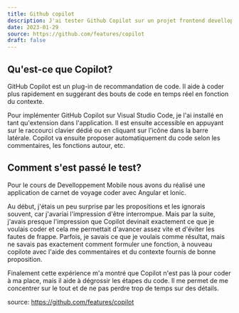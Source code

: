 ```yaml
---
title: Github copilot 
description: J'ai tester Github Copilot sur un projet frontend develloper avec Angular
date: 2023-01-29
source: https://github.com/features/copilot
draft: false
---
```

## Qu'est-ce que Copilot?
GitHub Copilot est un plug-in de recommandation de code. Il aide à coder plus rapidement en suggérant des bouts de code en temps réel en fonction du contexte. 

Pour implémenter GitHub Copilot sur Visual Studio Code, je l'ai installé en tant qu'extension dans l'application. Il est ensuite accessible en appuyant sur le raccourci clavier dédié ou en cliquant sur l'icône dans la barre latérale. Copilot va ensuite proposer automatiquement du code selon les commentaires, les fonctions autour, etc.

## Comment s'est passé le test?
Pour le cours de Develloppement Mobile nous avons du réalisé une application de carnet de voyage coder avec Angular et Ionic. 

Au début, j'étais un peu surprise par les propositions et les ignorais souvent, car j'avariai l'impression d'être interrompue. Mais par la suite, j'avais presque l'impression que Copilot devinait exactement ce que je voulais coder et cela me permettait d'avancer assez vite et d'éviter les fautes de frappe. Parfois, je savais ce que je voulais comme résultat, mais ne savais pas exactement comment formuler une fonction, à nouveau copilote avec l'aide des commentaires et du contexte fournis de bonne proposition.

Finalement cette expérience m'a montré que Copilot n'est pas là pour coder à ma place, mais il aide à dégrossir les étapes du code. Il me permet de me concentrer sur le tout et de ne pas perdre trop de temps sur des détails.


source: https://github.com/features/copilot